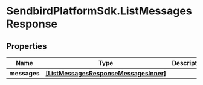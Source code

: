 # SendbirdPlatformSdk.ListMessagesResponse

## Properties

Name | Type | Description | Notes
------------ | ------------- | ------------- | -------------
**messages** | [**[ListMessagesResponseMessagesInner]**](ListMessagesResponseMessagesInner.md) |  | [optional] 


